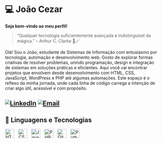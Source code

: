 # 💻 João Cezar
**Seja bem-vindo ao meu perfil!**
> "Qualquer tecnologia suficientemente avançada é indistinguível da mágica." – Arthur C. Clarke 🎩🪄

Olá! Sou o João, estudante de Sistemas de Informação com entusiasmo por tecnologia, automação e desenvolvimento web. Gosto de explorar formas criativas de resolver problemas, unindo programação, design e integração de sistemas em soluções práticas e eficientes.
Aqui você vai encontrar projetos que envolvem desde desenvolvimento com HTML, CSS, JavaScript, WordPress e PHP até algumas automações. Este espaço é o reflexo da minha jornada, onde cada linha de código carrega a intenção de criar algo útil, acessível e com propósito.


[![LinkedIn](https://img.shields.io/badge/-LinkedIn-0A66C2?style=for-the-badge&logo=linkedin&logoColor=white)](www.linkedin.com/in/joaovictordelimacezar)
[![Email](https://img.shields.io/badge/-Email-D14836?style=for-the-badge&logo=gmail&logoColor=white)](mailto:joaovictor2010cezar@gmail.com) 
---
## 🤖 Linguagens e Tecnologias
<img align="left" alt="HTML" title="HTML" width="30px" style="padding-right: 10px;" src="https://cdn.jsdelivr.net/gh/devicons/devicon@latest/icons/html5/html5-original.svg" />
<img align="left" alt="CSS" title="CSS" width="30px" style="padding-right: 10px;" src="https://cdn.jsdelivr.net/gh/devicons/devicon@latest/icons/css3/css3-original.svg" />
<img align="left" alt="JavaScript" title="JavaScript" width="30px" style="padding-right: 10px;" src="https://cdn.jsdelivr.net/gh/devicons/devicon@latest/icons/javascript/javascript-original.svg" />
<img align="left" alt="PHP" title="React" width="30px" style="padding-right: 10px;" src="https://camo.githubusercontent.com/5918f9d63d13fc8bdd7ae70ba85f6f32a567564d51e8136b94f2e8dc0b6bebc7/68747470733a2f2f63646e2e73696d706c6569636f6e732e6f72672f7068702f3030302f666666" />
<img align="left" alt="Git" title="Git" width="30px" style="padding-right: 10px;" src="https://cdn.jsdelivr.net/gh/devicons/devicon@latest/icons/git/git-original.svg" />
<img align="left" alt="Python" title="Python" width="30px" style="padding-right: 10px;" src="https://cdn.jsdelivr.net/gh/devicons/devicon@latest/icons/python/python-original.svg" />
<br/>



